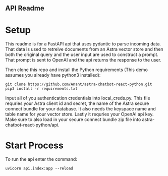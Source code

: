## API Readme

# Setup

This readme is for a FastAPI api that uses pydantic to parse incoming data. That data is used to retreive documents from an Astra vector store and then both the original query and the user input are used to construct a prompt. That prompt is sent to OpenAI and the api returns the response to the user.

Then clone this repo and install the Python requirements (This demo assumes you already have python3 installed):
```
git clone https://github.com/Anant/astra-chatbot-react-python.git
pip3 install -r requirements.txt
```

Input all of you authentication credentials into local_creds.py. This file requries your Astra client id and secret, the name of the Astra secure connect bundle for your database. It also needs the keyspace name and table name for your vector store. Lastly it requries your OpenAI api key. Make sure to also load in your secure connect bundle zip file into astra-chatbot-react-python/api. 

# Start Process

To run the api enter the command:
```
uvicorn api.index:app --reload
```
